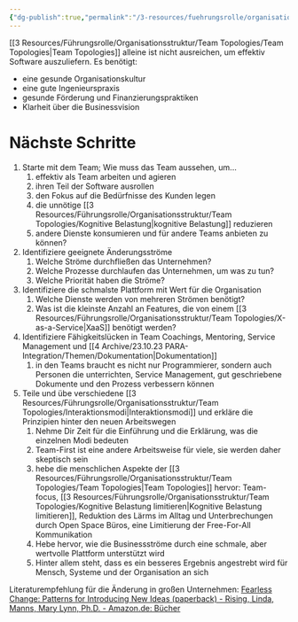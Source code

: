 ```yaml
---
{"dg-publish":true,"permalink":"/3-resources/fuehrungsrolle/organisationsstruktur/team-topologies/einfuehrung-und-naechste-schritte/","created":"2024-11-11T08:59:59.575+01:00","updated":"2024-04-28T16:51:56.379+02:00"}
---
```



[[3 Resources/Führungsrolle/Organisationsstruktur/Team Topologies/Team Topologies\|Team Topologies]] alleine ist nicht ausreichen, um effektiv Software auszuliefern. Es benötigt:
- eine gesunde Organisationskultur
- eine gute Ingenieurspraxis
- gesunde Förderung und Finanzierungspraktiken
- Klarheit über die Businessvision

# Nächste Schritte

1. Starte mit dem Team; Wie muss das Team aussehen, um...
	1. effektiv als Team arbeiten und agieren
	2. ihren Teil der Software ausrollen
	3. den Fokus auf die Bedürfnisse des Kunden legen
	4. die unnötige [[3 Resources/Führungsrolle/Organisationsstruktur/Team Topologies/Kognitive Belastung\|kognitive Belastung]] reduzieren
	5. andere Dienste konsumieren und für andere Teams anbieten zu können?
2. Identifiziere geeignete Änderungsströme
	1. Welche Ströme durchfließen das Unternehmen?
	2. Welche Prozesse durchlaufen das Unternehmen, um was zu tun?
	3.  Welche Priorität haben die Ströme?
3. Identifiziere die schmalste Plattform mit Wert für die Organisation
	1. Welche Dienste werden von mehreren Strömen benötigt?
	2. Was ist die kleinste Anzahl an Features, die von einem [[3 Resources/Führungsrolle/Organisationsstruktur/Team Topologies/X-as-a-Service\|XaaS]] benötigt werden?
4. Identifiziere Fähigkeitslücken in Team Coachings, Mentoring, Service Management und [[4 Archive/23.10.23 PARA-Integration/Themen/Dokumentation\|Dokumentation]]
	1. in den Teams braucht es nicht nur Programmierer, sondern auch Personen die unterrichten, Service Management, gut geschriebene Dokumente und den Prozess verbessern können
5. Teile und übe verschiedene [[3 Resources/Führungsrolle/Organisationsstruktur/Team Topologies/Interaktionsmodi\|Interaktionsmodi]] und erkläre die Prinzipien hinter den neuen Arbeitswegen
	1. Nehme Dir Zeit für die Einführung und die Erklärung, was die einzelnen Modi bedeuten
	2. Team-First ist eine andere Arbeitsweise für viele, sie werden daher skeptisch sein
	3. hebe die menschlichen Aspekte der [[3 Resources/Führungsrolle/Organisationsstruktur/Team Topologies/Team Topologies\|Team Topologies]] hervor: Team-focus, [[3 Resources/Führungsrolle/Organisationsstruktur/Team Topologies/Kognitive Belastung limitieren\|Kognitive Belastung limitieren]], Reduktion des Lärms im Alltag und Unterbrechungen durch Open Space Büros, eine Limitierung der Free-For-All Kommunikation
	4. Hebe hervor, wie die Businessströme durch eine schmale, aber wertvolle Plattform unterstützt wird
	5. Hinter allem steht, dass es ein besseres Ergebnis angestrebt wird für Mensch, Systeme und der Organisation an sich

Literaturempfehlung für die Änderung in großen Unternehmen: [Fearless Change: Patterns for Introducing New Ideas (paperback) - Rising, Linda, Manns, Mary Lynn, Ph.D. - Amazon.de: Bücher](https://www.amazon.de/Fearless-Change-Patterns-Introducing-paperback/dp/0134395255)
